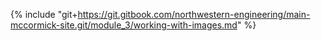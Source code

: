 {% include "git+https://git.gitbook.com/northwestern-engineering/main-mccormick-site.git/module_3/working-with-images.md" %}



